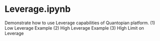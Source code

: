 Leverage.ipynb
==============
Demonstrate how to use Leverage capabilities of Quantopian platform.
(1) Low Leverage Example
(2) High Leverage Example
(3) HIgh Limit on Leverage